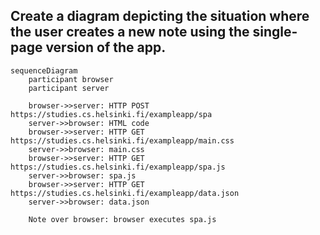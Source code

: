 ## Create a diagram depicting the situation where the user creates a new note using the single-page version of the app.
```mermaid
sequenceDiagram
    participant browser
    participant server
    
    browser->>server: HTTP POST https://studies.cs.helsinki.fi/exampleapp/spa
    server->>browser: HTML code
    browser->>server: HTTP GET https://studies.cs.helsinki.fi/exampleapp/main.css
    server->>browser: main.css
    browser->>server: HTTP GET https://studies.cs.helsinki.fi/exampleapp/spa.js
    server->>browser: spa.js
    browser->>server: HTTP GET https://studies.cs.helsinki.fi/exampleapp/data.json
    server->>browser: data.json

    Note over browser: browser executes spa.js
```